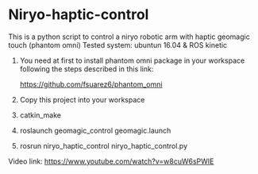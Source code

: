 # Niryo-haptic-control
This is a python script to control a niryo robotic arm with haptic geomagic touch (phantom omni)
Tested system: ubuntun 16.04 & ROS kinetic

1) You need at first to install phantom omni package in your workspace following the steps described in this link: 

    https://github.com/fsuarez6/phantom_omni

2) Copy this project into your workspace

3) catkin_make
    
4) roslaunch geomagic_control geomagic.launch

5) rosrun niryo_haptic_control niryo_haptic_control.py
    
Video link: https://www.youtube.com/watch?v=w8cuW6sPWIE
